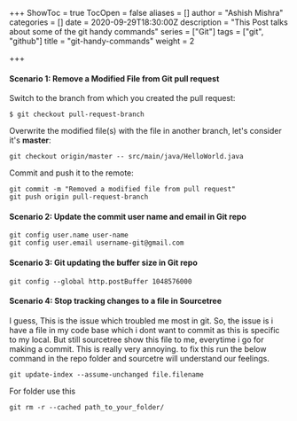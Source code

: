 +++
ShowToc = true
TocOpen = false
aliases = []
author = "Ashish Mishra"
categories = []
date = 2020-09-29T18:30:00Z
description = "This Post talks about some of the git handy commands"
series = ["Git"]
tags = ["git", "github"]
title = "git-handy-commands"
weight = 2

+++
#### Scenario 1: Remove a Modified File from Git pull request

Switch to the branch from which you created the pull request:

    $ git checkout pull-request-branch

Overwrite the modified file(s) with the file in another branch, let's consider it's **master**:

    git checkout origin/master -- src/main/java/HelloWorld.java

Commit and push it to the remote:

    git commit -m "Removed a modified file from pull request"
    git push origin pull-request-branch

#### Scenario 2: Update the commit user name and email in Git repo

    git config user.name user-name
    git config user.email username-git@gmail.com

#### Scenario 3: Git updating the buffer size in Git repo

    git config --global http.postBuffer 1048576000

#### Scenario 4: Stop tracking changes to a file in Sourcetree

I guess, This is the issue which troubled me most in git. So, the issue is i have a file in my code base which i dont want to commit as this is specific to my local. But still sourcetree show this file to me, everytime i go for making a commit. This is really very annoying. to fix this run the below command in the repo folder and sourcetre will understand our feelings. 

	git update-index --assume-unchanged file.filename

For folder use this 

	git rm -r --cached path_to_your_folder/
